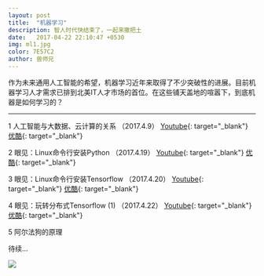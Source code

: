 ```yaml
---
layout: post
title:  "机器学习"
description: 智人时代快结束了，一起来撒把土
date:   2017-04-22 22:10:47 +0530
img: ml1.jpg
color: 7E57C2
author: 兽师兄
---
```


作为未来通用人工智能的希望，机器学习近年来取得了不少突破性的进展。目前机器学习人才需求已排到北美IT人才市场的首位。在这些铺天盖地的喧嚣下，到底机器是如何学习的？

---
1 人工智能与大数据、云计算的关系 （2017.4.9）
[Youtube](https://youtu.be/hRJd6cvj7UE){: target="_blank"}
[优酷](http://v.youku.com/v_show/id_XMjY5NjgwNDUwOA==){: target="_blank"}

2 眼见：Linux命令行安装Python （2017.4.19）
[Youtube](https://youtu.be/tsTZf0dOIsY){: target="_blank"}
[优酷](){: target="_blank"}

3 眼见：Linux命令行安装Tensorflow （2017.4.20）
[Youtube](https://youtu.be/C8I9xGAUzd8){: target="_blank"}
[优酷](){: target="_blank"}

4 眼见：玩转分布式Tensorflow (1) （2017.4.22）
[Youtube](https://youtu.be/HX2Dgr9jxSY){: target="_blank"}
[优酷](){: target="_blank"}

5 阿尔法狗的原理

待续...


![]({{site.baseurl}}/images/ml2.jpg)